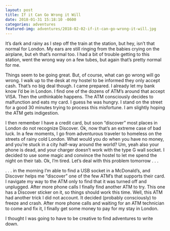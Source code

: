 ```yaml
---
layout: post
title: If it Can Go Wrong it Will
date: 2018-01-31 15:18:10 -0600
categories: adventures
featured-img: adventures/2018-02-02-if-it-can-go-wrong-it-will.jpg
---
```


It’s dark and rainy as I step off the train at the station, but hey, isn’t that normal for London. My ears are still ringing from the babies crying on the airplane, but eh that’s normal too. I had a bit of trouble getting to this station, went the wrong way on a few tubes, but again that’s pretty normal for me.

Things seem to be going great. But, of course, what can go wrong will go wrong. I walk up to the desk at my hostel to be informed they only accept cash. That’s no big deal though. I came prepared. I already let my bank know I’d be in London. I find one of the dozens of ATM’s around that accept VISA. Then the unthinkable happens. The ATM consciously decides to malfunction and eats my card. I guess he was hungry. I stand on the street for a good 30 minutes trying to process this misfortune. I am slightly hoping the ATM gets indigestion.

I then remember I have a credit card, but soon “discover” most places in London do not recognize Discover. Ok, now that’s an extreme case of bad luck. In a few moments, I go from adventurous traveler to homeless on the streets of rainy cold London. What would you do when you have no money, and you’re stuck in a city half-way around the world? Um, yeah also your phone is dead, and your charger doesn’t work with the type G wall socket. I decided to use some magic and convince the hostel to let me spend the night on their tab. Ok, I’m tired. Let’s deal with this problem tomorrow . . .

. . . in the morning I’m able to find a USB socket in a McDonald’s, and Discover helps me “discover” one of the few ATM’s that supports their card. I navigate my way to the ATM only to find that it was turned off and unplugged. After more phone calls I finally find another ATM to try. This one has a Discover sticker on it, so things should work this time. Well, this ATM had another trick I did not account. It decided (probably consciously) to freeze and crash. After more phone calls and waiting for an ATM technician to come and fix it, I finally get some money to pay for my stay in London.

I thought I was going to have to be creative to find adventures to write down.
